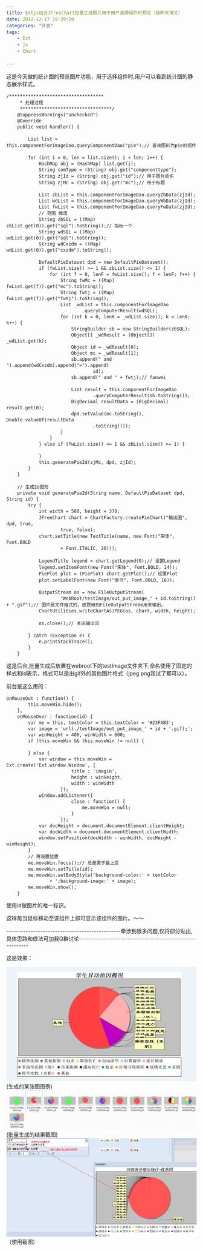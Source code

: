 ```yaml
---
title: Extjs结合JfreeChart批量生成图片用于用户选择组件时预览（接昨天博文）
date: 2012-12-17 19:39:59
categories: "开发"
tags:
	- Ext
	- js
	- Chart

---
```


这是今天做的统计图的预览图片功能，用于选择组件时,用户可以看到统计图的静态展示样式。

``````````
/***********************************
	 * 处理过程
	 **********************************/
	@SuppressWarnings("unchecked")
	@Override
	public void handler() {
				
		List list = this.componentForImageDao.queryComponentDao("pie");// 查询图形为pie的组件

		for (int i = 0, len = list.size(); i < len; i++) {
			HashMap obj = (HashMap) list.get(i);
			String comType = (String) obj.get("componenttype");
			String zjId = (String) obj.get("id");// 用于图片命名
			String zjMc = (String) obj.get("mc");// 用于标题
			
			List zbList = this.componentForImageDao.queryZbData(zjId);
			List wdList = this.componentForImageDao.queryWbData(zjId);
			List fwList = this.componentForImageDao.queryFwData(zjId);
			// 范围 维度
			String zbSQL = ((Map) zbList.get(0)).get("sql").toString();// 指标一个
			String wdSQL = ((Map) wdList.get(0)).get("sql").toString();
			String wdCxzdm = ((Map) wdList.get(0)).get("cxzdm").toString();

			DefaultPieDataset dpd = new DefaultPieDataset();
			if (fwList.size() >= 1 && zbList.size() <= 1) {
				for (int f = 0, lenF = fwList.size(); f < lenF; f++) {
					String fwMc = ((Map) fwList.get(f)).get("mc").toString();
					String fwtj = ((Map) fwList.get(f)).get("fwtj").toString();
					List _wdList = this.componentForImageDao
							.queryComputerResult(wdSQL);
					for (int k = 0, lenK = _wdList.size(); k < lenK; k++) {
						StringBuilder sb = new StringBuilder(zbSQL);
						Object[] _wdResult = (Object[]) _wdList.get(k);
						Object id = _wdResult[0];
						Object mc = _wdResult[1];
						sb.append(" and ").append(wdCxzdm).append("=").append(
								id);
						sb.append(" and " + fwtj);// fanwei

						List result = this.componentForImageDao
								.queryComputerResult(sb.toString());
						BigDecimal resultData = (BigDecimal) result.get(0);
						dpd.setValue(mc.toString(), Double.valueOf(resultData
								.toString()));
					}
				}
			} else if (fwList.size() <= 1 && zbList.size() >= 1) {
                
			}
			this.generatePie2d(zjMc, dpd, zjId);
		}
	}

	// 生成2d图形
	private void generatePie2d(String name, DefaultPieDataset dpd, String id) {
		try {
			int width = 580, height = 370;
			JFreeChart chart = ChartFactory.createPieChart("输出图", dpd, true,
					true, false);
			chart.setTitle(new TextTitle(name, new Font("宋体", Font.BOLD
					+ Font.ITALIC, 20)));

			LegendTitle legend = chart.getLegend(0);// 设置Legend
			legend.setItemFont(new Font("宋体", Font.BOLD, 14));
			PiePlot plot = (PiePlot) chart.getPlot();// 设置Plot
			plot.setLabelFont(new Font("隶书", Font.BOLD, 16));

			OutputStream os = new FileOutputStream(
					"WebRoot/testImage/out_put_image_" + id.toString() + ".gif");// 图片是文件格式的，故要用到FileOutputStream用来输出。
			ChartUtilities.writeChartAsJPEG(os, chart, width, height);

			os.close();// 关闭输出流

		} catch (Exception e) {
			e.printStackTrace();
		}
	}
``````````

这是后台,批量生成后放置在webroot下的testImage文件夹下,命名使用了固定的样式和id表示，格式可以是出gif外的其他图片格式（jpeg png我试了都可以）。

前台是这么用的：

``````````
onMouseOut : function() {
		this.moveWin.hide();
	},
	onMouseOver : function(id) {
		var me = this, textColor = this.textColor = '#23FAB3';
		var image = 'url(./testImage/out_put_image_' + id + '.gif);';
		var winHeight = 400, winWidth = 600;
		if (this.moveWin && this.moveWin != null) {

		} else {
			var window = this.moveWin = Ext.create('Ext.window.Window', {
						title : 'imagin',
						height : winHeight,
						width : winWidth
					});
			window.addListener({
						close : function() {
							me.moveWin = null;
						}
					});
			var docHeight = document.documentElement.clientHeight;
			var docWidth = document.documentElement.clientWidth;
			window.setPosition(docWidth - winWidth, docHeight - winHeight);
		}
		// 再设置位置
		me.moveWin.focus();// 总是置于最上层
		me.moveWin.setTitle(id);
		me.moveWin.setBodyStyle('background-color:' + textColor
				+ ';background-image:' + image);
		me.moveWin.show();
	}
``````````


使用id做图片的唯一标识。

这样每当鼠标移动至该组件上即可显示该组件的图片。～～

\-----------------------------------------------牵涉到很多问题,仅将部分贴出,具体思路和做法可加我Q群讨论---------------------------------------------------------

这是效果：


![EMJF-I2MA-JM22.jpg][](生成的某张图图例)![E2IM-UFUZ-R32E.jpg][](批量生成的结果截图)![RU77-ZR3E-YRUZ.jpg][]（使用截图）







[EMJF-I2MA-JM22.jpg]: static/resources/crawler/EMJF-I2MA-JM22.jpg
[E2IM-UFUZ-R32E.jpg]: static/resources/crawler/E2IM-UFUZ-R32E.jpg
[RU77-ZR3E-YRUZ.jpg]: static/resources/crawler/RU77-ZR3E-YRUZ.jpg
